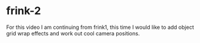 # frink-2

For this video I am continuing from frink1, this time I would like to add object grid wrap effects and work out cool camera positions.

